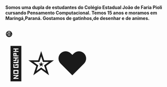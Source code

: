 <b>Somos uma dupla de estudantes do Colégio Estadual João de Faria Pioli cursando Pensamento Computacional.
Temos 15 anos e moramos em Maringá,Paraná.
Gostamos de gatinhos,de desenhar e de animes.</b>
<h2>&#128517;</h2><span style='font-size:100px;'>&#128150;</span>
<span style='font-size:100px;'>&#10030;</span> <span style='font-size:100px;'>&#10084;</span>
